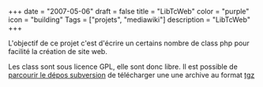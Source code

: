 +++
date = "2007-05-06"
draft = false
title = "LibTcWeb"
color = "purple"
icon = "building"
Tags = ["projets", "mediawiki"]
description = "LibTcWeb"
+++

L'objectif de ce projet c'est d'écrire un certains nombre de class php
pour facilité la création de site web.

Les class sont sous licence GPL, elle sont donc libre. Il est possible
de [parcourir le dépos
subversion](http://tcweb.org/websvn/listing.php?repname=libphp&path=%2F&sc=0)
de télécharger une une archive au format
[tgz](ftp://ftp.tcweb.org/pub/svn/libphp.tgz)
